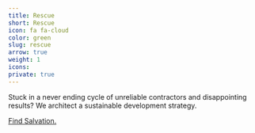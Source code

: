 ```yaml
---
title: Rescue
short: Rescue
icon: fa fa-cloud
color: green
slug: rescue
arrow: true
weight: 1
icons:
private: true
---
```


Stuck in a never ending cycle of unreliable contractors and disappointing results? We architect a sustainable development strategy.

[Find Salvation.](/services/rescue)
